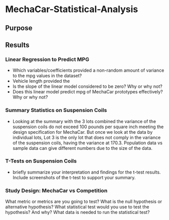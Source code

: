 # MechaCar-Statistical-Analysis

## Purpose

## Results
### Linear Regression to Predict MPG
- Which variables/coefficients provided a non-random amount of variance to the mpg values in the dataset?
- Vehicle length provided the 
- Is the slope of the linear model considered to be zero? Why or why not?
- Does this linear model predict mpg of MechaCar prototypes effectively? Why or why not?

### Summary Statistics on Suspension Coils
- Looking at the summary with the 3 lots combined the variance of the suspension coils do not exceed 100 pounds per square inch meeting the design specification for MechaCar. But once we look at the data by individual lots, Lot 3 is the only lot that does not comply in the variance of the suspension coils, having the variance at 170.3. Population data vs sample data can give different numbers due to the size of the data. 

### T-Tests on Suspension Coils
- briefly summarize your interpretation and findings for the t-test results. Include screenshots of the t-test to support your summary.


### Study Design: MechaCar vs Competition 

What metric or metrics are you going to test?
What is the null hypothesis or alternative hypothesis?
What statistical test would you use to test the hypothesis? And why?
What data is needed to run the statistical test?

